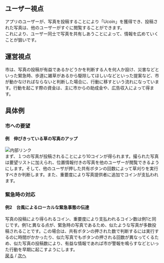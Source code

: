 ## ユーザー視点
アプリのユーザーが、写真を投稿することにより「Ucoin」を獲得でき、投稿された写真は、他のユーザーがすぐに閲覧することができます。  
これにより、ユーザー同士で写真を共有しあうことによって、情報を広めていくことが狙いです。
## 運営視点
市は、写真の投稿が有益であるかどうかを判断する人を何人か設け、災害などといった緊急時、歩道に雑草があるから駆除してほしいなどといった提案など、市が動かなければならないと判断した場合に、行動に移すという流れになっています。行動を起こす際の資金は、主に市からの助成金や、広告収入によって得ます。  
## 具体例  
### 市への要望  
#### 例　伸びきっている草の写真のアップ  
![内部リンク](/Uapps/zassou.jpg)  
まず、１つの写真が投稿されることにより10コインが得られます。撮られた写真は要望リストに加えられ、位置情報付きの写真を他のユーザーが閲覧できるようにします。そして、他のユーザが押した共有ボタンの回数によって草刈りを実行すべきか判断します。また、重要度により写真提供者に追加でコインが支払われます。
### 緊急時の対応
#### 例2　台風によるローカルな緊急事態の伝達
写真の投稿により得られるコイン、重要度により支払われるコイン数は例1と同じです。例1と異なる点が、緊急時の写真であるため、似たような写真が多数投稿されることです。この場合は、共有ボタンの押された数で判断するには実行するのに時間がかかったり、似た写真でもボタンの押される回数が異なってくるため、似た写真の投稿数により、有益な情報であれば市が警報を鳴らすなどといった行動を早期に起こすようにします。  
[戻る](https://rf215048.github.io/Uapps/page1) / [次へ](https://rf215048.github.io/Uapps/page3)
